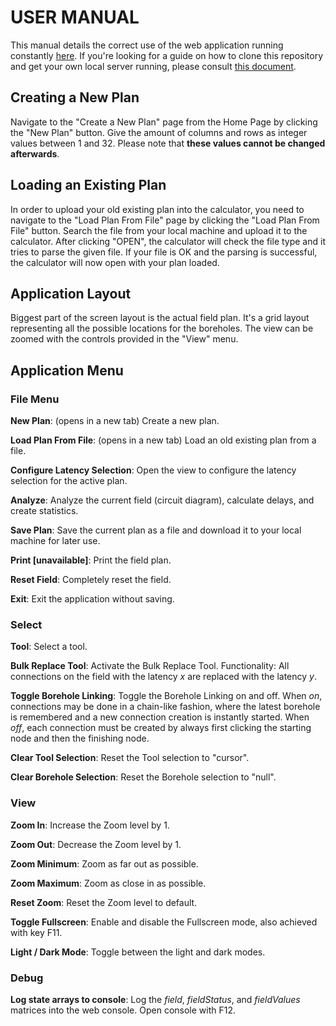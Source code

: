 # USER MANUAL

This manual details the correct use of the web application running constantly [here](https://blastcalc.pages.dev/ "Blast Calc Web Application"). If you're looking for a guide on how to clone this repository and get your own local server running, please consult [this document](https://github.com/joonarafael/blast-calc/tree/main/documentation/installation_manual.md "Installation Manual").

## Creating a New Plan

Navigate to the "Create a New Plan" page from the Home Page by clicking the "New Plan" button. Give the amount of columns and rows as integer values between 1 and 32. Please note that **these values cannot be changed afterwards**.

## Loading an Existing Plan

In order to upload your old existing plan into the calculator, you need to navigate to the "Load Plan From File" page by clicking the "Load Plan From File" button. Search the file from your local machine and upload it to the calculator. After clicking "OPEN", the calculator will check the file type and it tries to parse the given file. If your file is OK and the parsing is successful, the calculator will now open with your plan loaded.

## Application Layout

Biggest part of the screen layout is the actual field plan. It's a grid layout representing all the possible locations for the boreholes. The view can be zoomed with the controls provided in the "View" menu.

## Application Menu

### File Menu

**New Plan**: (opens in a new tab) Create a new plan.

**Load Plan From File**: (opens in a new tab) Load an old existing plan from a file.

**Configure Latency Selection**: Open the view to configure the latency selection for the active plan.

**Analyze**: Analyze the current field (circuit diagram), calculate delays, and create statistics.

**Save Plan**: Save the current plan as a file and download it to your local machine for later use.

**Print [unavailable]**: Print the field plan.

**Reset Field**: Completely reset the field.

**Exit**: Exit the application without saving.

### Select

**Tool**: Select a tool.

**Bulk Replace Tool**: Activate the Bulk Replace Tool. Functionality: All connections on the field with the latency _x_ are replaced with the latency _y_.

**Toggle Borehole Linking**: Toggle the Borehole Linking on and off. When _on_, connections may be done in a chain-like fashion, where the latest borehole is remembered and a new connection creation is instantly started. When _off_, each connection must be created by always first clicking the starting node and then the finishing node.

**Clear Tool Selection**: Reset the Tool selection to "cursor".

**Clear Borehole Selection**: Reset the Borehole selection to "null".

### View

**Zoom In**: Increase the Zoom level by 1.

**Zoom Out**: Decrease the Zoom level by 1.

**Zoom Minimum**: Zoom as far out as possible.

**Zoom Maximum**: Zoom as close in as possible.

**Reset Zoom**: Reset the Zoom level to default.

**Toggle Fullscreen**: Enable and disable the Fullscreen mode, also achieved with key F11.

**Light / Dark Mode**: Toggle between the light and dark modes.

### Debug

**Log state arrays to console**: Log the _field_, _fieldStatus_, and _fieldValues_ matrices into the web console. Open console with F12.
